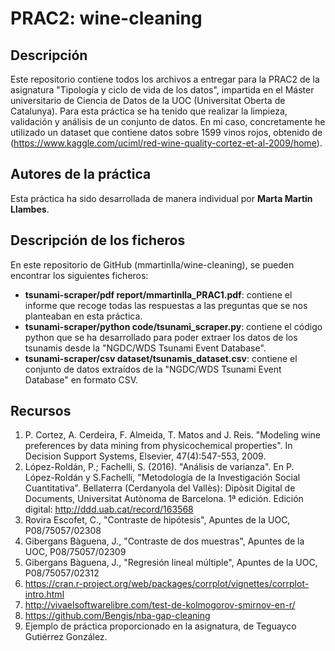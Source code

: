 # PRAC2: wine-cleaning

## Descripción

Este repositorio contiene todos los archivos a entregar para la PRAC2 de la asignatura "Tipología y ciclo de vida de los datos", impartida en el Máster universitario de Ciencia de Datos de la UOC (Universitat Oberta de Catalunya).
Para esta práctica se ha tenido que realizar la limpieza, validación y análisis de un conjunto de datos. En mi caso, concretamente he utilizado un dataset que contiene datos sobre 1599 vinos rojos, obtenido de (https://www.kaggle.com/uciml/red-wine-quality-cortez-et-al-2009/home). 

## Autores de la práctica

Esta práctica ha sido desarrollada de manera individual por **Marta Martin Llambes**.

## Descripción de los ficheros

En este repositorio de GitHub (mmartinlla/wine-cleaning), se pueden encontrar los siguientes ficheros:
* **tsunami-scraper/pdf report/mmartinlla_PRAC1.pdf**: contiene el informe que recoge todas las respuestas a las preguntas que se nos planteaban en esta práctica.
* **tsunami-scraper/python code/tsunami_scraper.py**: contiene el código python que se ha desarrollado para poder extraer los datos de los tsunamis desde la "NGDC/WDS Tsunami Event Database". 
* **tsunami-scraper/csv dataset/tsunamis_dataset.csv**: contiene el conjunto de datos extraídos de la "NGDC/WDS Tsunami Event Database" en formato CSV.

## Recursos

1. P. Cortez, A. Cerdeira, F. Almeida, T. Matos and J. Reis. "Modeling wine preferences by data mining from physicochemical properties". In Decision Support Systems, Elsevier, 47(4):547-553, 2009.
2. López-Roldán, P.; Fachelli, S. (2016). "Análisis de varianza". En P. López-Roldán y S.Fachelli, "Metodología de la Investigación Social Cuantitativa". Bellaterra (Cerdanyola del Vallès): Dipòsit Digital de Documents, Universitat Autònoma de Barcelona. 1ª edición. Edición digital: http://ddd.uab.cat/record/163568
3. Rovira Escofet, C., "Contraste de hipótesis", Apuntes de la UOC, P08/75057/02308
4. Gibergans Bàguena, J., "Contraste de dos muestras", Apuntes de la UOC, P08/75057/02309
5. Gibergans Bàguena, J., "Regresión lineal múltiple", Apuntes de la UOC, P08/75057/02312
6. https://cran.r-project.org/web/packages/corrplot/vignettes/corrplot-intro.html
7. http://vivaelsoftwarelibre.com/test-de-kolmogorov-smirnov-en-r/
8. https://github.com/Bengis/nba-gap-cleaning
9. Ejemplo de práctica proporcionado en la asignatura, de Teguayco Gutiérrez González.

